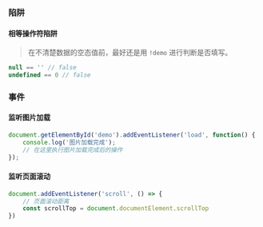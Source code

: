 ###  陷阱

#### 相等操作符陷阱

> 在不清楚数据的空态值前，最好还是用 `!demo` 进行判断是否填写。

```javascript
null == '' // false
undefined == 0 // false
```



### 事件

#### 监听图片加载

```javascript
document.getElementById('demo').addEventListener('load', function() {
    console.log('图片加载完成');
    // 在这里执行图片加载完成后的操作
});
```



#### 监听页面滚动

```javascript
document.addEventListener('scroll', () => {
    // 页面滚动距离
	const scrollTop = document.documentElement.scrollTop
})
```



